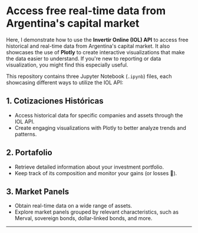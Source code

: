 # Access free real-time data from Argentina's capital market

Here, I demonstrate how to use the **Invertir Online (IOL) API** to access free historical and real-time data from Argentina's capital market. It also showcases the use of  **Plotly** to create interactive visualizations that make the data easier to understand. If you're new to reporting or data visualization, you might find this especially useful.

This repository contains three Jupyter Notebook (`.ipynb`) files, each showcasing different ways to utilize the IOL API:

## 1. Cotizaciones Históricas
- Access historical data for specific companies and assets through the IOL API.
- Create engaging visualizations with Plotly to better analyze trends and patterns.

## 2. Portafolio
- Retrieve detailed information about your investment portfolio.
- Keep track of its composition and monitor your gains (or losses 🙁).

## 3. Market Panels
- Obtain real-time data on a wide range of assets.
- Explore market panels grouped by relevant characteristics, such as Merval, sovereign bonds, dollar-linked bonds, and more.

---

